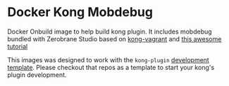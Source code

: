 # Docker Kong Mobdebug

Docker Onbuild image to help build kong plugin. It includes mobdebug bundled with Zerobrane Studio based on [kong-vagrant](https://github.com/Mashape/kong-vagrant) and [this awesome tutorial](http://lua-programming.blogspot.co.id/2015/12/how-to-debug-kong-plugins-on-windows.html)

This images was designed to work with the `kong-plugin` [development template](https://git.rucciva.one/rucciva/kong-plugin). Please
checkout that repos as a template to start your kong's plugin development.